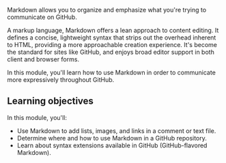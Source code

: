 Markdown allows you to organize and emphasize what you're trying to communicate on GitHub.

A markup language, Markdown offers a lean approach to content editing. It defines a concise, lightweight syntax that strips out the overhead inherent to HTML, providing a more approachable creation experience. It's become the standard for sites like GitHub, and enjoys broad editor support in both client and browser forms.

In this module, you'll learn how to use Markdown in order to communicate more expressively throughout GitHub.

## Learning objectives

In this module, you'll:

- Use Markdown to add lists, images, and links in a comment or text file.
- Determine where and how to use Markdown in a GitHub repository.
- Learn about syntax extensions available in GitHub (GitHub-flavored Markdown).
